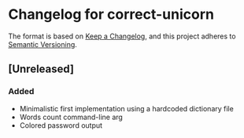 # Changelog for correct-unicorn
The format is based on [Keep a Changelog](https://keepachangelog.com/en/1.0.0/),
and this project adheres to [Semantic Versioning](https://semver.org/spec/v2.0.0.html).

## [Unreleased]
### Added
- Minimalistic first implementation using a hardcoded dictionary file
- Words count command-line arg
- Colored password output

